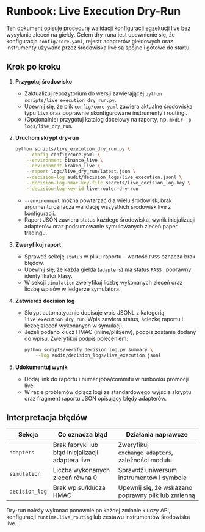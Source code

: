 # Runbook: Live Execution Dry-Run

Ten dokument opisuje procedurę walidacji konfiguracji egzekucji live bez
wysyłania zleceń na giełdy. Celem dry-runa jest upewnienie się, że
konfiguracja `config/core.yaml`, rejestr adapterów giełdowych oraz
instrumenty używane przez środowiska live są spójne i gotowe do startu.

## Krok po kroku

1. **Przygotuj środowisko**
   - Zaktualizuj repozytorium do wersji zawierającej `python scripts/live_execution_dry_run.py`.
   - Upewnij się, że plik `config/core.yaml` zawiera aktualne środowiska typu
     `live` oraz poprawnie skonfigurowane instrumenty i routingi.
   - (Opcjonalnie) przygotuj katalog docelowy na raporty, np.
     `mkdir -p logs/live_dry_run`.

2. **Uruchom skrypt dry-run**
   ```bash
   python scripts/live_execution_dry_run.py \
       --config config/core.yaml \
       --environment binance_live \
       --environment kraken_live \
       --report logs/live_dry_run/latest.json \
       --decision-log audit/decision_logs/live_execution.jsonl \
       --decision-log-hmac-key-file secrets/live_decision_log.key \
       --decision-log-key-id live-router-dry-run
   ```
   - `--environment` można powtarzać dla wielu środowisk; brak argumentu
     oznacza walidację wszystkich środowisk live z konfiguracji.
   - Raport JSON zawiera status każdego środowiska, wynik inicjalizacji
     adapterów oraz podsumowanie symulowanych zleceń paper tradingu.

3. **Zweryfikuj raport**
   - Sprawdź sekcję `status` w pliku raportu – wartość `PASS` oznacza brak
     błędów.
   - Upewnij się, że każda giełda (`adapters`) ma status `PASS` i poprawny
     identyfikator klasy.
   - W sekcji `simulation` zweryfikuj liczbę wykonanych zleceń oraz liczbę
     wpisów w ledgerze symulatora.

4. **Zatwierdź decision log**
   - Skrypt automatycznie dopisuje wpis JSONL z kategorią
     `live_execution_dry_run`. Wpis zawiera status, ścieżkę raportu i liczbę
     zleceń wykonanych w symulacji.
   - Jeżeli podano klucz HMAC (inline/plik/env), podpis zostanie dodany do
     wpisu. Zweryfikuj podpis poleceniem:
     ```bash
     python scripts/verify_decision_log.py summary \
         --log audit/decision_logs/live_execution.jsonl
     ```

5. **Udokumentuj wynik**
   - Dodaj link do raportu i numer joba/commitu w runbooku promocji live.
   - W razie problemów dołącz logi ze standardowego wyjścia skryptu oraz
     fragment raportu JSON opisujący błędy adapterów.

## Interpretacja błędów

| Sekcja           | Co oznacza błąd                                              | Działania naprawcze                               |
| ---------------- | ------------------------------------------------------------ | ------------------------------------------------ |
| `adapters`       | Brak fabryki lub błąd inicjalizacji adaptera live            | Zweryfikuj `exchange_adapters`, zależności modułu |
| `simulation`     | Liczba wykonanych zleceń równa 0                             | Sprawdź uniwersum instrumentów i symbole          |
| `decision_log`   | Brak wpisu/klucza HMAC                                       | Upewnij się, że wskazano poprawny plik lub zmienną|

Dry-run należy wykonać ponownie po każdej zmianie kluczy API, konfiguracji
`runtime.live_routing` lub zestawu instrumentów środowiska live.

